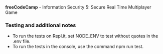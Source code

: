 **freeCodeCamp** - Information Security 5: Secure Real Time Multiplayer Game




### Testing and additional notes

- To run the tests on Repl.it, set NODE_ENV to test without quotes in the .env file.
- To run the tests in the console, use the command npm run test.
